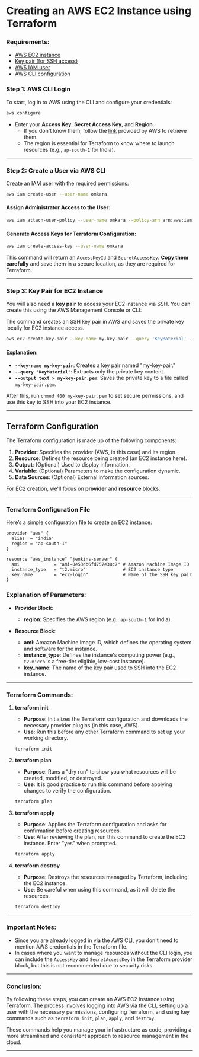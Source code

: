 

# **Creating an AWS EC2 Instance using Terraform**

### **Requirements:**
- [AWS EC2 instance](./notes/aws-concept.md)
- [Key pair (for SSH access)](/terrafrom-ec2/notes/key-pair.md)
- [AWS IAM user](./notes/IAM.md)
- [AWS CLI configuration](./notes/aws-config.md)

### **Step 1: AWS CLI Login**

To start, log in to AWS using the CLI and configure your credentials:
```bash
aws configure
```
- Enter your **Access Key**, **Secret Access Key**, and **Region**. 
  - If you don't know them, follow the [link](./notes/aws-config.md) provided by AWS to retrieve them.
  - The region is essential for Terraform to know where to launch resources (e.g., `ap-south-1` for India).
---

### **Step 2: Create a User via AWS CLI**

Create an IAM user with the required permissions:
```bash
aws iam create-user --user-name omkara
```

#### **Assign Administrator Access to the User:**
```bash
aws iam attach-user-policy --user-name omkara --policy-arn arn:aws:iam::aws:policy/AdministratorAccess
```

#### **Generate Access Keys for Terraform Configuration:**
```bash
aws iam create-access-key --user-name omkara
```
This command will return an `AccessKeyId` and `SecretAccessKey`. **Copy them carefully** and save them in a secure location, as they are required for Terraform.

---

### **Step 3: Key Pair for EC2 Instance**

You will also need a **key pair** to access your EC2 instance via SSH. You can create this using the AWS Management Console or CLI:

The command creates an SSH key pair in AWS and saves the private key locally for EC2 instance access.

```bash
aws ec2 create-key-pair --key-name my-key-pair --query 'KeyMaterial' --output text > my-key-pair.pem
```

#### **Explanation**:
- **`--key-name my-key-pair`**: Creates a key pair named "my-key-pair."
- **`--query 'KeyMaterial'`**: Extracts only the private key content.
- **`--output text > my-key-pair.pem`**: Saves the private key to a file called `my-key-pair.pem`.

After this, run `chmod 400 my-key-pair.pem` to set secure permissions, and use this key to SSH into your EC2 instance.

---

## **Terraform Configuration**

The Terraform configuration is made up of the following components:

1. **Provider**: Specifies the provider (AWS, in this case) and its region.
2. **Resource**: Defines the resource being created (an EC2 instance here).
3. **Output**: (Optional) Used to display information.
4. **Variable**: (Optional) Parameters to make the configuration dynamic.
5. **Data Sources**: (Optional) External information sources.

For EC2 creation, we'll focus on **provider** and **resource** blocks.

---

### **Terraform Configuration File**

Here’s a simple configuration file to create an EC2 instance:

```hcl
provider "aws" {
  alias  = "india"
  region = "ap-south-1"
}

resource "aws_instance" "jenkins-server" {
  ami             = "ami-0e53db6fd757e38c7" # Amazon Machine Image ID
  instance_type   = "t2.micro"              # EC2 instance type
  key_name        = "ec2-login"             # Name of the SSH key pair
}
```

### **Explanation of Parameters**:
- **Provider Block**:
  - **region**: Specifies the AWS region (e.g., `ap-south-1` for India).
  
- **Resource Block**:
  - **ami**: Amazon Machine Image ID, which defines the operating system and software for the instance.
  - **instance_type**: Defines the instance's computing power (e.g., `t2.micro` is a free-tier eligible, low-cost instance).
  - **key_name**: The name of the key pair used to SSH into the EC2 instance.

---

### **Terraform Commands:**

1. **terraform init**
   - **Purpose**: Initializes the Terraform configuration and downloads the necessary provider plugins (in this case, AWS).
   - **Use**: Run this before any other Terraform command to set up your working directory.
   
   ```bash
   terraform init
   ```

2. **terraform plan**
   - **Purpose**: Runs a "dry run" to show you what resources will be created, modified, or destroyed.
   - **Use**: It is good practice to run this command before applying changes to verify the configuration.
   
   ```bash
   terraform plan
   ```

3. **terraform apply**
   - **Purpose**: Applies the Terraform configuration and asks for confirmation before creating resources.
   - **Use**: After reviewing the plan, run this command to create the EC2 instance. Enter "yes" when prompted.
   
   ```bash
   terraform apply
   ```

4. **terraform destroy**
   - **Purpose**: Destroys the resources managed by Terraform, including the EC2 instance.
   - **Use**: Be careful when using this command, as it will delete the resources.
   
   ```bash
   terraform destroy
   ```

---

### **Important Notes**:
- Since you are already logged in via the AWS CLI, you don't need to mention AWS credentials in the Terraform file.
- In cases where you want to manage resources without the CLI login, you can include the `AccessKey` and `SecretAccessKey` in the Terraform provider block, but this is not recommended due to security risks.

---

### **Conclusion:**
By following these steps, you can create an AWS EC2 instance using Terraform. The process involves logging into AWS via the CLI, setting up a user with the necessary permissions, configuring Terraform, and using key commands such as `terraform init`, `plan`, `apply`, and `destroy`.

These commands help you manage your infrastructure as code, providing a more streamlined and consistent approach to resource management in the cloud.

--- 

